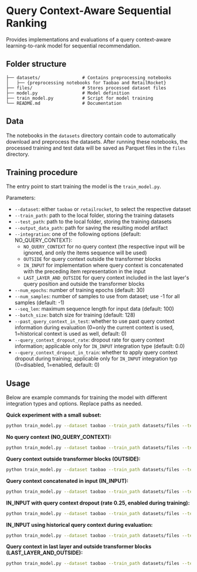 # Query Context-Aware Sequential Ranking

Provides implementations and evaluations of a query context-aware learning-to-rank model for sequential recommendation.

## Folder structure

```
├── datasets/                # Contains preprocessing notebooks
│   ├── {preprocessing notebooks for Taobao and RetailRocket}
├── files/                   # Stores processed dataset files
├── model.py                 # Model definition
├── train_model.py           # Script for model training
└── README.md                # Documentation
```

## Data

The notebooks in the `datasets` directory contain code to automatically download and preprocess the datasets.
After running these notebooks, the processed training and test data will be saved as Parquet files in the `files` directory.

## Training procedure

The entry point to start training the model is the `train_model.py`.

Parameters:

* `--dataset`: either `taobao` or `retailrocket`, to select the respective dataset
* `--train_path`: path to the local folder, storing the training datasets
* `--test_path`: path to the local folder, storing the training datasets
* `--output_data_path`: path for saving the resulting model artifact
* `--integration`: one of the following options (default: NO_QUERY_CONTEXT):
  - `NO_QUERY_CONTEXT` for no query context (the respective input will be ignored, and only the items sequence will be used)
  - `OUTSIDE` for query context outside the transformer blocks
  - `IN_INPUT` for implementation where query context is concatenated with the preceding item representation in the input
  - `LAST_LAYER_AND_OUTSIDE` for query context included in the last layer's query position and outside the transformer blocks
* `--num_epochs`: number of training epochs (default: 30)
* `--num_samples`: number of samples to use from dataset; use -1 for all samples (default: -1)
* `--seq_len`: maximum sequence length for input data (default: 100)
* `--batch_size`: batch size for training (default: 128)
* `--past_query_context_in_test`: whether to use past query context information during evaluation (0=only the current context is used, 1=historical context is used as well, default: 0)
* `--query_context_dropout_rate`: dropout rate for query context information; applicable only for `IN_INPUT` integration type (default: 0.0)
* `--query_context_dropout_in_train`: whether to apply query context dropout during training; applicable only for `IN_INPUT` integration typ (0=disabled, 1=enabled, default: 0)


## Usage

Below are example commands for training the model with different integration types and options. Replace paths as needed.

**Quick experiment with a small subset:**
```bash
python train_model.py --dataset taobao --train_path datasets/files --test_path datasets/files --output_data_path ./model_output --integration IN_INPUT --num_epochs 2 --num_samples 10000 --batch_size 32
```

**No query context (NO_QUERY_CONTEXT):**
```bash
python train_model.py --dataset taobao --train_path datasets/files --test_path datasets/files --output_data_path ./model_output --integration NO_QUERY_CONTEXT
```

**Query context outside transformer blocks (OUTSIDE):**
```bash
python train_model.py --dataset taobao --train_path datasets/files --test_path datasets/files --output_data_path ./model_output --integration OUTSIDE
```

**Query context concatenated in input (IN_INPUT):**
```bash
python train_model.py --dataset taobao --train_path datasets/files --test_path datasets/files --output_data_path ./model_output --integration IN_INPUT
```

**IN_INPUT with query context dropout (rate 0.25, enabled during training):**
```bash
python train_model.py --dataset taobao --train_path datasets/files --test_path datasets/files --output_data_path ./model_output --integration IN_INPUT --query_context_dropout_rate 0.25 --query_context_dropout_in_train 1
```

**IN_INPUT using historical query context during evaluation:**
```bash
python train_model.py --dataset taobao --train_path datasets/files --test_path datasets/files --output_data_path ./model_output --integration IN_INPUT --past_query_context_in_test 1
```

**Query context in last layer and outside transformer blocks (LAST_LAYER_AND_OUTSIDE):**
```bash
python train_model.py --dataset taobao --train_path datasets/files --test_path datasets/files --output_data_path ./model_output --integration LAST_LAYER_AND_OUTSIDE
```
